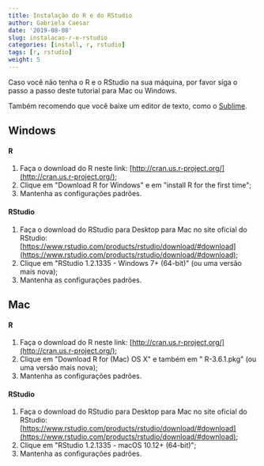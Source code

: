 ```yaml
---
title: Instalação do R e do RStudio
author: Gabriela Caesar
date: '2019-08-08'
slug: instalacao-r-e-rstudio
categories: [install, r, rstudio]
tags: [r, rstudio]
weight: 5
---
```


Caso você não tenha o R e o RStudio na sua máquina, por favor siga o passo a passo deste tutorial para Mac ou Windows. 

Também recomendo que você baixe um editor de texto, como o [Sublime](https://www.sublimetext.com/download).


## Windows 
#### R  
1) Faça o download do R neste link: [http://cran.us.r-project.org/](http://cran.us.r-project.org/);     
2) Clique em "Download R for Windows" e em "install R for the first time";     
3) Mantenha as configurações padrões.     

#### RStudio
1) Faça o download do RStudio para Desktop para Mac no site oficial do RStudio: [https://www.rstudio.com/products/rstudio/download/#download](https://www.rstudio.com/products/rstudio/download/#download);     
2) Clique em "RStudio 1.2.1335 - Windows 7+ (64-bit)" (ou uma versão mais nova);     
3) Mantenha as configurações padrões.     


## Mac          
#### R          
1) Faça o download do R neste link:      [http://cran.us.r-project.org/](http://cran.us.r-project.org/);     
2) Clique em "Download R for (Mac) OS X" e também em "
R-3.6.1.pkg" (ou uma versão mais nova);          
3) Mantenha as configurações padrões.          

#### RStudio          
1) Faça o download do RStudio para Desktop para Mac no site oficial do RStudio: [https://www.rstudio.com/products/rstudio/download/#download](https://www.rstudio.com/products/rstudio/download/#download);          
2) Clique em "RStudio 1.2.1335 - macOS 10.12+ (64-bit)";          
3) Mantenha as configurações padrões.          


